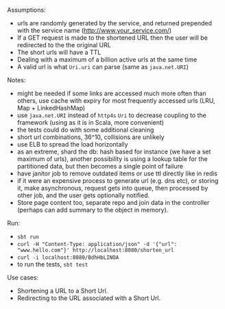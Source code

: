 Assumptions:

- urls are randomly generated by the service, and returned prepended with the service name (http://www.your_service.com/)
- If a GET request is made to the shortened URL then the user will be redirected to the the original URL
- The short urls will have a TTL
- Dealing with a maximum of a billion active urls at the same time
- A valid url is what `Uri.uri` can parse (same as `java.net.URI`)





Notes:

- might be needed if some links are accessed much more often than others, 
  use cache with expiry for most frequently accessed urls (LRU, Map + LinkedHashMap) 
- use `java.net.URI` instead of `http4s` `Uri` to decrease coupling to the framework (using as it is in Scala, more convenient)
- the tests could do with some additional cleaning
- short url combinations, 36^10, collisions are unlikely
- use ELB to spread the load horizontally
- as an extreme, shard the db: hash based for instance (we have a set maximum of urls), another possibility is using a
  lookup table for the partitioned data, but then becomes a single point of failure 
- have janitor job to remove outdated items or use ttl directly like in redis
- if it were an expensive process to generate url (e.g. dns etc), or storing it, make asynchronous, request gets into queue, 
  then processed by other job, and the user gets optionally notified.
- Store page content too, separate repo and join data in the controller (perhaps can add summary to the object in memory). 




Run:

- `sbt run`
- `curl -H "Content-Type: application/json" -d '{"url": "www.hello.com"}' http://localhost:8080/shorten_url`
- `curl -i localhost:8080/BdhHbLINOA`
- to run the tests, `sbt test`


Use cases:

- Shortening a URL to a Short Url.
- Redirecting to the URL associated with a Short Url.

